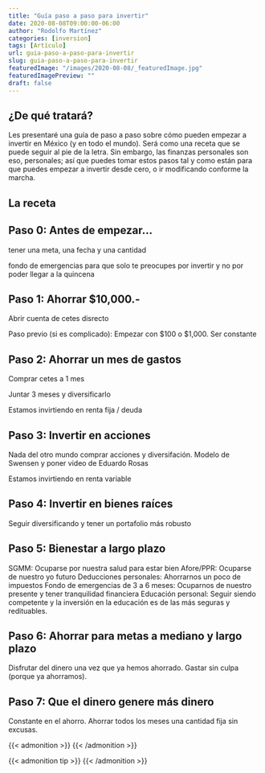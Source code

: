```yaml
---
title: "Guía paso a paso para invertir"
date: 2020-08-08T09:00:00-06:00
author: "Rodolfo Martínez"
categories: [inversion]
tags: [Artículo]
url: guia-paso-a-paso-para-invertir
slug: guia-paso-a-paso-para-invertir
featuredImage: "/images/2020-08-08/_featuredImage.jpg"
featuredImagePreview: ""
draft: false
---
```


## ¿De qué tratará?

Les presentaré una guía de paso a paso sobre cómo pueden empezar a invertir en México (y en todo el mundo). Será como una receta que se puede seguir al pie de la letra. Sin embargo, las finanzas personales son eso, personales; así que puedes tomar estos pasos tal y como están para que puedes empezar a invertir desde cero, o ir modificando conforme la marcha.

## La receta

## Paso 0: Antes de empezar...

tener una meta, una fecha y una cantidad

fondo de emergencias para que solo te preocupes por invertir y no por poder llegar a la quincena

## Paso 1: Ahorrar $10,000.-

Abrir cuenta de cetes disrecto

Paso previo (si es complicado): Empezar con $100 o $1,000. Ser constante

## Paso 2: Ahorrar un mes de gastos

Comprar cetes a 1 mes

Juntar 3 meses y diversificarlo

Estamos invirtiendo en renta fija / deuda

## Paso 3: Invertir en acciones

Nada del otro mundo comprar acciones y diversifación.
Modelo de Swensen y poner video de Eduardo Rosas

Estamos invirtiendo en renta variable

## Paso 4: Invertir en bienes raíces

Seguir diversificando y tener un portafolio más robusto

## Paso 5: Bienestar a largo plazo

SGMM: Ocuparse por nuestra salud para estar bien
Afore/PPR: Ocuparse de nuestro yo futuro
Deducciones personales: Ahorrarnos un poco de impuestos
Fondo de emergencias de 3 a 6 meses: Ocuparnos de nuestro presente y tener tranquilidad financiera
Educación personal: Seguir siendo competente y la inversión en la educación es de las más seguras y redituables.

## Paso 6: Ahorrar para metas a mediano y largo plazo

Disfrutar del dinero una vez que ya hemos ahorrado. Gastar sin culpa (porque ya ahorramos).

## Paso 7: Que el dinero genere más dinero

Constante en el ahorro. Ahorrar todos los meses una cantidad fija sin excusas.






{{< admonition >}}
{{< /admonition >}}

{{< admonition tip >}}
{{< /admonition >}}

